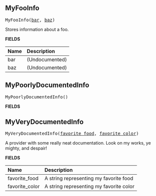 <!-- Generated with Stardoc: http://skydoc.bazel.build -->



<a id="MyFooInfo"></a>

## MyFooInfo

<pre>
MyFooInfo(<a href="#MyFooInfo-bar">bar</a>, <a href="#MyFooInfo-baz">baz</a>)
</pre>

Stores information about a foo.

**FIELDS**


| Name  | Description |
| :------------- | :------------- |
| <a id="MyFooInfo-bar"></a>bar |  (Undocumented)    |
| <a id="MyFooInfo-baz"></a>baz |  (Undocumented)    |


<a id="MyPoorlyDocumentedInfo"></a>

## MyPoorlyDocumentedInfo

<pre>
MyPoorlyDocumentedInfo()
</pre>



**FIELDS**



<a id="MyVeryDocumentedInfo"></a>

## MyVeryDocumentedInfo

<pre>
MyVeryDocumentedInfo(<a href="#MyVeryDocumentedInfo-favorite_food">favorite_food</a>, <a href="#MyVeryDocumentedInfo-favorite_color">favorite_color</a>)
</pre>


A provider with some really neat documentation.
Look on my works, ye mighty, and despair!


**FIELDS**


| Name  | Description |
| :------------- | :------------- |
| <a id="MyVeryDocumentedInfo-favorite_food"></a>favorite_food |  A string representing my favorite food    |
| <a id="MyVeryDocumentedInfo-favorite_color"></a>favorite_color |  A string representing my favorite color    |


